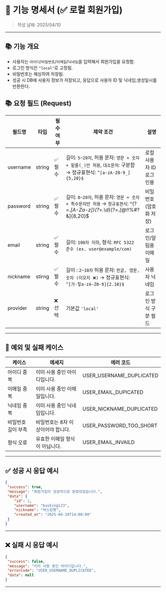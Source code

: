 # 📌 기능 명세서 (✅ 로컬 회원가입)
> 작성 날짜: 2025/04/10

---

## 📚 기능 개요
- 사용자는 `아이디`/`비밀번호`/`이메일`/`닉네임`을 입력해서 회원가입을 요청함.
- 로그인 방식은 `"local"`로 고정됨.
- 비밀번호는 해싱하여 저장됨.
- 성공 시 DB에 사용자 정보가 저장되고, 응답으로 사용자 ID 및 닉네임,생성일시를 반환한다.

## 📚 요청 필드 (Request)
| 필드명 | 타입 | 필수 여부 | 제약 조건                                                                                                                | 설명            |
|-------|-----|---------|----------------------------------------------------------------------------------------------------------------------|---------------|
| username | string | ✅ 필수 | 길이: `5~20자`, 허용 문자: `영문 + 숫자 + 밑줄(_)만 허용`, `대소문자`: 구분함 → 정규표현식: `^[a-zA-Z0-9_]{5,20}$`                               | 로컬 사용자 ID 로그인용 | 
| password | string | ✅ 필수 | 길이: `8~20자`, 허용 문자: `영문 + 숫자 + 특수문자만 허용` → `정규표현식`: ^(?=.*[A-Za-z])(?=.*\d)(?=.*[@$!%*#?&])[A-Za-z\d@$!%*#?&]{8,20}$ | 비밀번호 (암호화 저장) |
| email | string | ✅ 필수 | 길이: `100자 이하`, 형식: `RFC 5322 준수 (ex. user@example/com)`                                                              | 로그인/알림용 이메일 |
| nickname | stirng | ✅ 필수 | 길이 : `2~10자` 허용 문자: `한글, 영문, 숫자 (이모지 ❌)` → 정규표현식: `^[가-힣a-zA-Z0-9]{2.10}$`                                           | 사용자 닉네임 |
| provider | string | ❌ 선택 | 기본값 `'local'` | 로그인 방식 구분 필드 |


---

## 🚨 예외 및 실패 케이스
| 케이스 | 메세지              | 에러 코드 |
|-------|------------------|---------|
| 아이디 중복 | 이미 사용 중인 아이디입니다. | USER_USERNAME_DUPLICATED |
| 이메일 중복 | 이미 사용 중인 이메일입니다. | USER_EMAIL_DUPICATED |
| 닉네임 중복 | 이미 사용 중인 닉네임입니다. | USER_NICKNAME_DUPLICATED |
| 비밀번호 길이 부족 | 비밀번호는 8자 이상이어야 합니다. | USER_PASSWORD_TOO_SHORT |
| 형식 오류 | 유효한 이메일 형식이 아닙니다. | USER_EMAIL_INVAILD |

---

## ✅ 성공 시 응답 예시
```json
{
 "success": true,
 "message": "회원가입이 성공적으로 완료되었습니다.",
 "data": {
    "id": 1,
    "username": "busking123",
    "nickname": "버스킹짱",
    "created_at": "2025-04-10T14:00:00"
 }
}
```

---

## ❌ 실패 시 응답 예시
```json
{
 "success": false,
 "message": "이미 사용 중인 아이디입니다.",
 "errorCode": "USER_USERNAME_DUPLICATED",
 "data": null
}
```

---
